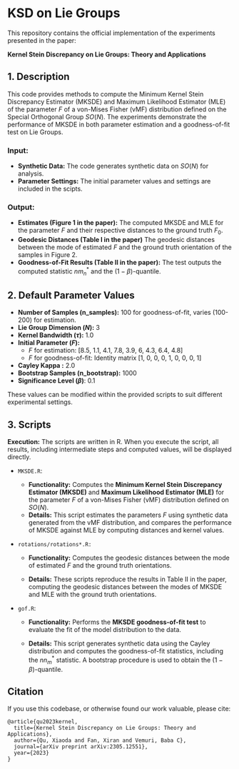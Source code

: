 # KSD on Lie Groups

This repository contains the official implementation of the experiments presented in the paper:

**Kernel Stein Discrepancy on Lie Groups: Theory and Applications**

## 1. Description

This code provides methods to compute the Minimum Kernel Stein
Discrepancy Estimator (MKSDE) and Maximum Likelihood Estimator (MLE)
of the parameter $F$ of a von-Mises Fisher (vMF) distribution defined on the
Special Orthogonal Group $SO(N)$. The experiments demonstrate the
performance of MKSDE in both parameter estimation and a
goodness-of-fit test on Lie Groups.

### Input:
- **Synthetic Data:** The code generates synthetic data on $SO(N)$ for analysis.
- **Parameter Settings:** The initial parameter values and settings are included in the scipts.

### Output: 

- **Estimates (Figure 1 in the paper):** The computed
MKSDE and MLE for the parameter $F$ and their respective distances to the ground
truth $F_0$.
- **Geodesic Distances (Table I in the paper)** The geodesic distances between the mode of estimated $F$ and the ground truth orientation of the samples in Figure 2.
- **Goodness-of-Fit Results (Table II in the paper):**
The test outputs the computed statistic $nm_n^*$ and the
$(1-\beta)$-quantile.


## 2. Default Parameter Values

- **Number of Samples (n_samples):** 100 for goodness-of-fit, varies (100-200) for estimation.
- **Lie Group Dimension ($N$):** 3
- **Kernel Bandwidth ($\tau$):** 1.0
- **Initial Parameter ($F$):** 
  - $F$ for estimation: [8.5, 1.1, 4.1, 7.8, 3.9, 6, 4.3, 6.4, 4.8]
  - $F$ for goodness-of-fit: Identity matrix [1, 0, 0, 0, 1, 0, 0, 0, 1]
- **Cayley Kappa :** 2.0
- **Bootstrap Samples (n_bootstrap):** 1000
- **Significance Level ($\beta$)**: 0.1

These values can be modified within the provided scripts to suit different experimental settings.

## 3. Scripts

**Execution:** The scripts are written in R. When you execute the script, all results, including intermediate steps and computed
  values, will be displayed directly.


- `MKSDE.R`: 
	- **Functionality:** Computes the **Minimum Kernel Stein
Discrepancy Estimator (MKSDE)** and **Maximum Likelihood Estimator
(MLE)** for the parameter $F$ of a von-Mises Fisher (vMF)
distribution defined on $SO(N)$.
	- **Details:** This script estimates the
parameters $F$ using synthetic data generated from the vMF
distribution, and compares the performance of MKSDE against MLE by
computing distances and kernel values.

- `rotations/rotations*.R:`
	- **Functionality:** Computes the geodesic distances between the mode of estimated $F$ and the ground truth orientations.

	- **Details:** These scripts reproduce the results in Table II in the paper, computing the geodesic distances between the modes of MKSDE and MLE with the ground truth orientations.


- `gof.R`: 
	- **Functionality:** Performs the **MKSDE goodness-of-fit
test** to evaluate the fit of the model distribution to the data.

	- **Details:** This script generates synthetic data using the Cayley
    distribution and computes the goodness-of-fit statistics,
    including the $nn_m^*$ statistic. A bootstrap procedure is used to
    obtain the $(1-\beta)$-quantile.


## Citation

If you use this codebase, or otherwise found our work valuable, please cite:

```
@article{qu2023kernel,
  title={Kernel Stein Discrepancy on Lie Groups: Theory and Applications},
  author={Qu, Xiaoda and Fan, Xiran and Vemuri, Baba C},
  journal={arXiv preprint arXiv:2305.12551},
  year={2023}
}
```

